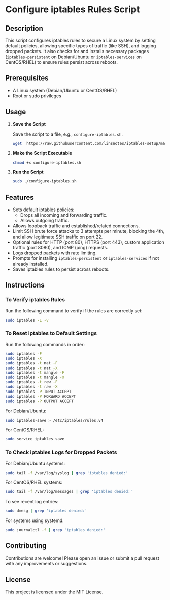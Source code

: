 # Configure iptables Rules Script

## Description

This script configures iptables rules to secure a Linux system by setting default policies, allowing specific types of traffic (like SSH), and logging dropped packets. It also checks for and installs necessary packages (`iptables-persistent` on Debian/Ubuntu or `iptables-services` on CentOS/RHEL) to ensure rules persist across reboots.

## Prerequisites

- A Linux system (Debian/Ubuntu or CentOS/RHEL)
- Root or sudo privileges

## Usage

1. **Save the Script**

   Save the script to a file, e.g., `configure-iptables.sh`.

   ```bash
   wget  https://raw.githubusercontent.com/linsnotes/iptables-setup/main/configure-iptables.sh
   ```

2. **Make the Script Executable**

   ```bash
   chmod +x configure-iptables.sh
   ```

3. **Run the Script**

   ```bash
   sudo ./configure-iptables.sh
   ```

## Features

- Sets default iptables policies:
  - Drops all incoming and forwarding traffic.
  - Allows outgoing traffic.
- Allows loopback traffic and established/related connections.
- Limit SSH brute force attacks to 3 attempts per minute, blocking the 4th, and allow legitimate SSH traffic on port 22.
- Optional rules for HTTP (port 80), HTTPS (port 443), custom application traffic (port 8080), and ICMP (ping) requests.
- Logs dropped packets with rate limiting.
- Prompts for installing `iptables-persistent` or `iptables-services` if not already installed.
- Saves iptables rules to persist across reboots.

## Instructions

### To Verify iptables Rules

Run the following command to verify if the rules are correctly set:

```bash
sudo iptables -L -v
```

### To Reset iptables to Default Settings

Run the following commands in order:

```bash
sudo iptables -F
sudo iptables -X
sudo iptables -t nat -F
sudo iptables -t nat -X
sudo iptables -t mangle -F
sudo iptables -t mangle -X
sudo iptables -t raw -F
sudo iptables -t raw -X
sudo iptables -P INPUT ACCEPT
sudo iptables -P FORWARD ACCEPT
sudo iptables -P OUTPUT ACCEPT
```

For Debian/Ubuntu:

```bash
sudo iptables-save > /etc/iptables/rules.v4
```

For CentOS/RHEL:

```bash
sudo service iptables save
```

### To Check iptables Logs for Dropped Packets

For Debian/Ubuntu systems:

```bash
sudo tail -f /var/log/syslog | grep 'iptables denied:'
```

For CentOS/RHEL systems:

```bash
sudo tail -f /var/log/messages | grep 'iptables denied:'
```

To see recent log entries:

```bash
sudo dmesg | grep 'iptables denied:'
```

For systems using systemd:

```bash
sudo journalctl -f | grep 'iptables denied:'
```

## Contributing

Contributions are welcome! Please open an issue or submit a pull request with any improvements or suggestions.

## License

This project is licensed under the MIT License.
